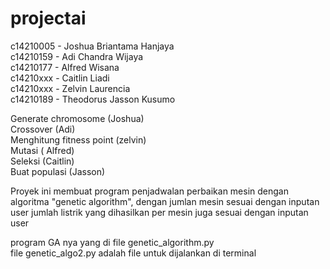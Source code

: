 # projectai

c14210005 - Joshua Briantama Hanjaya\
c14210159 - Adi Chandra Wijaya\
c14210177 - Alfred Wisana\
c14210xxx - Caitlin Liadi\
c14210xxx - Zelvin Laurencia\
c14210189 - Theodorus Jasson Kusumo

Generate chromosome (Joshua)\
Crossover (Adi)\
Menghitung fitness point (zelvin)\
Mutasi ( Alfred)\
Seleksi (Caitlin)\
Buat populasi (Jasson)

Proyek ini membuat program penjadwalan perbaikan mesin dengan algoritma "genetic algorithm", dengan jumlan mesin sesuai dengan inputan user
jumlah listrik yang dihasilkan per mesin juga sesuai dengan inputan user

program GA nya yang di file genetic_algorithm.py\
file genetic_algo2.py adalah file untuk dijalankan di terminal
